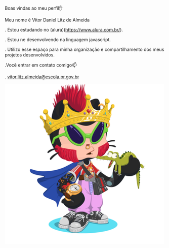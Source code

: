 Boas vindas ao meu perfil✋

Meu nome é Vitor Daniel Litz de Almeida

 . Estou estudando no (alura)(https://www.alura.com.br/).

 . Estou ne desenvolvendo na linguagem javascript.

 . Utilizo esse espaço para minha organização e compartilhamento dos meus projetos desenvolvidos.

 .Você entrar em contato comigo📫

 . vitor.litz.almeida@escola.pr.gov.br
 
![](octocat-1722445211218.png)
